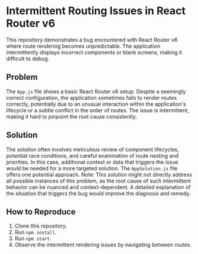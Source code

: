 # Intermittent Routing Issues in React Router v6

This repository demonstrates a bug encountered with React Router v6 where route rendering becomes unpredictable.  The application intermittently displays incorrect components or blank screens, making it difficult to debug.

## Problem

The `App.js` file shows a basic React Router v6 setup. Despite a seemingly correct configuration, the application sometimes fails to render routes correctly, potentially due to an unusual interaction within the application's lifecycle or a subtle conflict in the order of routes.  The issue is intermittent, making it hard to pinpoint the root cause consistently.

## Solution

The solution often involves meticulous review of component lifecycles, potential race conditions, and careful examination of route nesting and priorities. In this case, additional context or data that triggers the issue would be needed for a more targeted solution.  The `AppSolution.js` file offers one potential approach. Note: This solution might not directly address all possible instances of this problem, as the root cause of such intermittent behavior can be nuanced and context-dependent. A detailed explanation of the situation that triggers the bug would improve the diagnosis and remedy.

## How to Reproduce

1. Clone this repository.
2. Run `npm install`.
3. Run `npm start`.
4. Observe the intermittent rendering issues by navigating between routes.